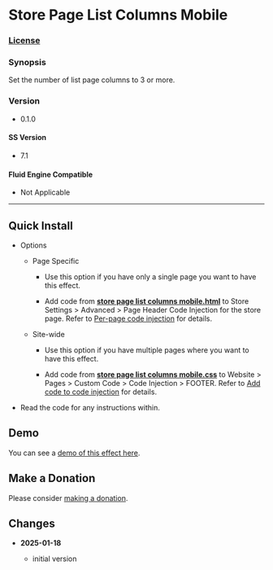 # Store Page List Columns Mobile

### [License][1]

### Synopsis

Set the number of list page columns to 3 or more.

### Version

  * 0.1.0

#### SS Version

  * 7.1

#### Fluid Engine Compatible

  * Not Applicable

---

## Quick Install

* Options

  * Page Specific
  
    * Use this option if you have only a single page you want to have this
      effect.
      
    * Add code from **[store page list columns mobile.html][2]** to
      Store Settings > Advanced > Page Header Code Injection for the store page.
      Refer to [Per-page code injection][3] for details.
      
  * Site-wide
  
    * Use this option if you have multiple pages where you want to have this
      effect.
      
    * Add code from **[store page list columns mobile.css][4]** to Website >
      Pages > Custom Code > Code Injection > FOOTER. Refer to [Add code to
      code injection][5] for details.
      
* Read the code for any instructions within.

## Demo

You can see a [demo of this effect here][6].

## Make a Donation

Please consider [making a donation][7].

## Changes

<!-- * **2025-01-18**

  * reworked for desktop only
  * bumped version to 0.2.0
  -->
* **2025-01-18**

  * initial version

[1]: https://github.com/tomsWebConsulting/twcsl/blob/main/LICENSE.txt#L1
[2]: store%20page%20list%20columns%20mobile.html#L1
[3]: https://support.squarespace.com/hc/en-us/articles/205815908-Using-code-injection#toc-per-page-code-injection
[4]: store%20page%20list%20columns%20mobile.css#L1
[5]: https://support.squarespace.com/hc/en-us/articles/205815908-Using-code-injection#toc-add-code-to-code-injection
[6]: https://toms-web-consulting-demos.squarespace.com/store-page-list-columns-mobile?password=twcdemos
[7]: https://github.com/tomsWebConsulting/twcsl#make-a-donation
